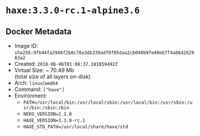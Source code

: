 # `haxe:3.3.0-rc.1-alpine3.6`

## Docker Metadata

- Image ID: `sha256:9fb44fa2946f2b0c78a3db339adf0f05daa2cb048b9fe40eb7f4a864262983a2`
- Created: `2018-06-06T01:08:37.181859492Z`
- Virtual Size: ~ 70.49 Mb  
  (total size of all layers on-disk)
- Arch: `linux`/`amd64`
- Command: `["haxe"]`
- Environment:
  - `PATH=/usr/local/bin:/usr/local/sbin:/usr/local/bin:/usr/sbin:/usr/bin:/sbin:/bin`
  - `NEKO_VERSION=2.2.0`
  - `HAXE_VERSION=3.3.0-rc.1`
  - `HAXE_STD_PATH=/usr/local/share/haxe/std`
